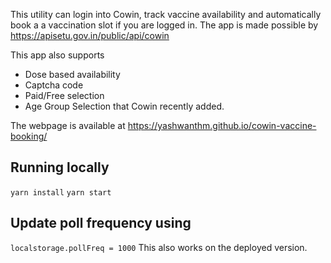 This utility can login into Cowin, track vaccine availability and automatically book a a vaccination slot if you are logged in.
The app is made possible by https://apisetu.gov.in/public/api/cowin

This app also supports
* Dose based availability
* Captcha code 
* Paid/Free selection
* Age Group Selection
that Cowin recently added. 

The webpage is available at https://yashwanthm.github.io/cowin-vaccine-booking/

## Running locally
```yarn install```
```yarn start```

## Update poll frequency using
```localstorage.pollFreq = 1000```
This also works on the deployed version.
